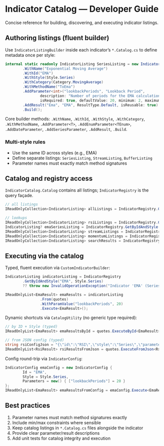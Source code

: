 # Indicator Catalog — Developer Guide

Concise reference for building, discovering, and executing indicator listings.

## Authoring listings (fluent builder)

Use `IndicatorListingBuilder` inside each indicator’s `*.Catalog.cs` to define metadata once per style:

```csharp
internal static readonly IndicatorListing SeriesListing = new IndicatorListingBuilder()
        .WithName("Exponential Moving Average")
        .WithId("EMA")
        .WithStyle(Style.Series)
        .WithCategory(Category.MovingAverage)
        .WithMethodName("ToEma")
        .AddParameter<int>("lookbackPeriods", "Lookback Period",
                description: "Number of periods for the EMA calculation",
                isRequired: true, defaultValue: 20, minimum: 2, maximum: 250)
        .AddResult("Ema", "EMA", ResultType.Default, isReusable: true)
        .Build();
```

Core builder methods: `.WithName`, `.WithId`, `.WithStyle`, `.WithCategory`, `.WithMethodName`, `.AddParameter<T>`, `.AddEnumParameter<TEnum>`, `.AddDateParameter`, `.AddSeriesParameter`, `.AddResult`, `.Build`.

### Multi-style rules

- Use the same ID across styles (e.g., EMA)
- Define separate listings: `SeriesListing`, `StreamListing`, `BufferListing`
- Parameter names must exactly match method signatures

## Catalog and registry access

`IndicatorCatalog.Catalog` contains all listings; `IndicatorRegistry` is the query façade.

```csharp
// all listings
IReadOnlyCollection<IndicatorListing> allListings = IndicatorRegistry.GetCatalog();

// lookups
IReadOnlyCollection<IndicatorListing> rsiListings = IndicatorRegistry.GetById("RSI"); // all styles
IndicatorListing? emaSeriesListing = IndicatorRegistry.GetByIdAndStyle("EMA", Style.Series); // single
IReadOnlyCollection<IndicatorListing> streamListings = IndicatorRegistry.GetByStyle(Style.Stream);
IReadOnlyCollection<IndicatorListing> momentumListings = IndicatorRegistry.GetByCategory(Category.Momentum);
IReadOnlyCollection<IndicatorListing> searchResults = IndicatorRegistry.Search("ema");
```

## Executing via the catalog

Typed, fluent execution via `CustomIndicatorBuilder`:

```csharp
IndicatorListing indicatorListing = IndicatorRegistry
        .GetByIdAndStyle("EMA", Style.Series)
        ?? throw new InvalidOperationException("Indicator 'EMA' (Series) not found.");

IReadOnlyList<EmaResult> emaResults = indicatorListing
                .From(quotes)
                .WithParamValue("lookbackPeriods", 20)
                .Execute<EmaResult>();
```

Dynamic shortcuts via `CatalogUtility` (no generic type required):

```csharp
// by ID + Style (typed)
IReadOnlyList<EmaResult> emaResultsById = quotes.ExecuteById<EmaResult>("EMA", Style.Series, new() { ["lookbackPeriods"] = 20 });

// from JSON config (typed)
string rsiConfigJson = "{\"id\":\"RSI\",\"style\":\"Series\",\"parameters\":{\"lookbackPeriods\":14}}";
IReadOnlyList<RsiResult> rsiResultsFromJson = quotes.ExecuteFromJson<RsiResult>(rsiConfigJson);
```

Config round-trip via `IndicatorConfig`:

```csharp
IndicatorConfig emaConfig = new IndicatorConfig {
        Id = "EMA",
        Style = Style.Series,
        Parameters = new() { ["lookbackPeriods"] = 20 }
};
IReadOnlyList<EmaResult> emaResultsFromConfig = emaConfig.Execute<EmaResult>(quotes);
```

## Best practices

1. Parameter names must match method signatures exactly
2. Include min/max constraints where sensible
3. Keep catalog listings in `*.Catalog.cs` files alongside the indicator
4. Provide clear parameter/result descriptions
5. Add unit tests for catalog integrity and execution
